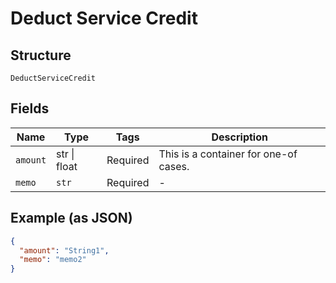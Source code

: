 
# Deduct Service Credit

## Structure

`DeductServiceCredit`

## Fields

| Name | Type | Tags | Description |
|  --- | --- | --- | --- |
| `amount` | str \| float | Required | This is a container for one-of cases. |
| `memo` | `str` | Required | - |

## Example (as JSON)

```json
{
  "amount": "String1",
  "memo": "memo2"
}
```

